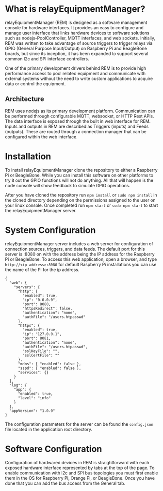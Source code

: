 ﻿# What is relayEquipmentManager?
 
 relayEquipmentManager (REM) is designed as a software management console for hardware interfaces.  It provides an easy to configure and manage user interface that links hardware devices to software solutions such as nodejs-PoolController, MQTT interfaces, and web sockets. Initially, REM was written to take advantage of source triggers to trigger relays via GPIO (General Purpose Input/Output) on Raspberry Pi and BeagleBone boards, but since its inception, it has been expanded to support several common I2c and SPI interface controllers.
 
 One of the primary development drivers behind REM is to provide high performance access to pool related equipment and communicate with external systems without the need to write custom applications to acquire data or control the equipment.
 
 ## Architecture
 REM uses nodejs as its primary development platform.  Communication can be performed through configurable MQTT, websocket, or HTTP Rest APIs.  The data interface is exposed through the built in web interface for REM.  Inputs and outputs in REM are described as Triggers (inputs) and Feeds (outputs).  These are routed through a connection manager that can be configured within the web interface.
 
 # Installation
 To install relayEquipmentManager clone the repository to either a Raspberry Pi or BeagleBone.  While you can install this software on other platforms to try it out the GPIO functions will not do anything.  All that will happen is the node console will show feedback to simulate GPIO operations.

After you have cloned the repository run ```npm install``` or ```sudo npm install``` in the cloned directory depending on the permissions assigned to the user on your linux console.  Once completed run ```npm start``` or ```sudo npm start``` to start the relayEquipmentManager server.

# System Configuration
relayEquipmentManager server includes a web server for configuration of connection sources, triggers, and data feeds.  The default port for this server is :8080 on with the address being the IP address for the Raspberry Pi or BeagleBone.  To access this web application, open a browser, and type ```http://<ip address>:8080``` for default Raspberry Pi installations you can use the name of the Pi for the ip address.
```
{
  "web": {
    "servers": {
      "http": {
        "enabled": true,
        "ip": "0.0.0.0",
        "port": 8080,
        "httpsRedirect": false,
        "authentication": "none",
        "authFile": "/users.htpasswd"
      },
      "https": {
        "enabled": true,
        "ip": "127.0.0.1",
        "port": 8081,
        "authentication": "none",
        "authFile": "/users.htpasswd",
        "sslKeyFile": "",
        "sslCertFile": ""
      },
      "mdns": { "enabled": false },
      "sspd": { "enabled": false },
      "services": {}
    }
  },
  "log": {
    "app": {
      "enabled": true,
      "level": "info"
    }
  },
  "appVersion": "1.0.0"
}
```

The configuration parameters for the server can be found the ```config.json``` file located in the application root directory.

# Software Configuration
Configuration of hardwared devices in REM is straightforward with each exposed hardware interface represented by tabs at the top of the page.  To enable communication with I2c and SPI bus topologies you must first enable them in the OS for Raspberry Pi, Orange Pi, or BeagleBone.  Once you have done that you can add the bus access from the General tab.

